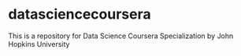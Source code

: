 # datasciencecoursera
This is a repository for Data Science Coursera Specialization by John Hopkins University
